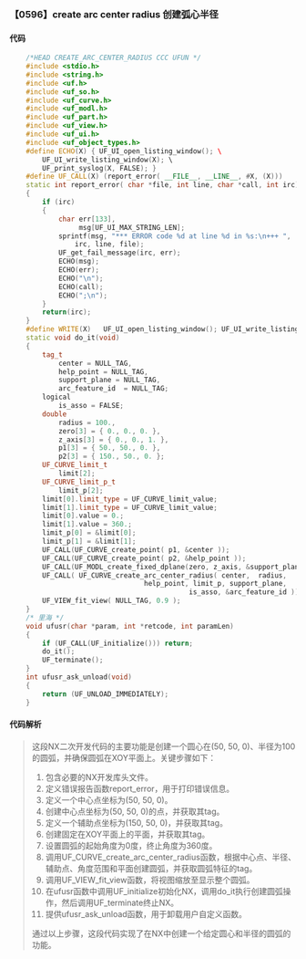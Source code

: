 ### 【0596】create arc center radius 创建弧心半径

#### 代码

```cpp
    /*HEAD CREATE_ARC_CENTER_RADIUS CCC UFUN */  
    #include <stdio.h>  
    #include <string.h>  
    #include <uf.h>  
    #include <uf_so.h>  
    #include <uf_curve.h>  
    #include <uf_modl.h>  
    #include <uf_part.h>  
    #include <uf_view.h>  
    #include <uf_ui.h>  
    #include <uf_object_types.h>  
    #define ECHO(X) { UF_UI_open_listing_window(); \  
        UF_UI_write_listing_window(X); \  
        UF_print_syslog(X, FALSE); }  
    #define UF_CALL(X) (report_error( __FILE__, __LINE__, #X, (X)))  
    static int report_error( char *file, int line, char *call, int irc)  
    {  
        if (irc)  
        {  
            char err[133],  
                 msg[UF_UI_MAX_STRING_LEN];  
            sprintf(msg, "*** ERROR code %d at line %d in %s:\n+++ ",  
                irc, line, file);  
            UF_get_fail_message(irc, err);  
            ECHO(msg);  
            ECHO(err);  
            ECHO("\n");  
            ECHO(call);  
            ECHO(";\n");  
        }  
        return(irc);  
    }  
    #define WRITE(X)   UF_UI_open_listing_window(); UF_UI_write_listing_window(X)  
    static void do_it(void)  
    {  
        tag_t   
            center = NULL_TAG,  
            help_point = NULL_TAG,    
            support_plane = NULL_TAG,  
            arc_feature_id  = NULL_TAG;    
        logical  
            is_asso = FALSE;    
        double  
            radius = 100.,  
            zero[3] = { 0., 0., 0. },  
            z_axis[3] = { 0., 0., 1. },  
            p1[3] = { 50., 50., 0. },  
            p2[3] = { 150., 50., 0. };  
        UF_CURVE_limit_t   
            limit[2];  
        UF_CURVE_limit_p_t   
            limit_p[2];  
        limit[0].limit_type = UF_CURVE_limit_value;  
        limit[1].limit_type = UF_CURVE_limit_value;  
        limit[0].value = 0.;  
        limit[1].value = 360.;  
        limit_p[0] = &limit[0];  
        limit_p[1] = &limit[1];        
        UF_CALL(UF_CURVE_create_point( p1, &center ));  
        UF_CALL(UF_CURVE_create_point( p2, &help_point ));  
        UF_CALL(UF_MODL_create_fixed_dplane(zero, z_axis, &support_plane));  
        UF_CALL( UF_CURVE_create_arc_center_radius( center,  radius,   
                                 help_point, limit_p, support_plane,   
                                            is_asso, &arc_feature_id ));  
        UF_VIEW_fit_view( NULL_TAG, 0.9 );  
    }  
    /* 里海 */  
    void ufusr(char *param, int *retcode, int paramLen)  
    {  
        if (UF_CALL(UF_initialize())) return;  
        do_it();  
        UF_terminate();  
    }  
    int ufusr_ask_unload(void)  
    {  
        return (UF_UNLOAD_IMMEDIATELY);  
    }

```

#### 代码解析

> 这段NX二次开发代码的主要功能是创建一个圆心在(50, 50, 0)、半径为100的圆弧，并确保圆弧在XOY平面上。关键步骤如下：
>
> 1. 包含必要的NX开发库头文件。
> 2. 定义错误报告函数report_error，用于打印错误信息。
> 3. 定义一个中心点坐标为(50, 50, 0)。
> 4. 创建中心点坐标为(50, 50, 0)的点，并获取其tag。
> 5. 定义一个辅助点坐标为(150, 50, 0)，并获取其tag。
> 6. 创建固定在XOY平面上的平面，并获取其tag。
> 7. 设置圆弧的起始角度为0度，终止角度为360度。
> 8. 调用UF_CURVE_create_arc_center_radius函数，根据中心点、半径、辅助点、角度范围和平面创建圆弧，并获取圆弧特征的tag。
> 9. 调用UF_VIEW_fit_view函数，将视图缩放至显示整个圆弧。
> 10. 在ufusr函数中调用UF_initialize初始化NX，调用do_it执行创建圆弧操作，然后调用UF_terminate终止NX。
> 11. 提供ufusr_ask_unload函数，用于卸载用户自定义函数。
>
> 通过以上步骤，这段代码实现了在NX中创建一个给定圆心和半径的圆弧的功能。
>
